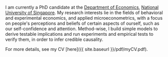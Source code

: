 I am currently a PhD candidate at the [Department of Economics](https://fass.nus.edu.sg/ecs/), [National University of Singapore](https://www.nus.edu.sg/).
My research interests lie in the fields of behavioral and experimental economics, and applied microeconometrics, with a focus on people's perceptions and beliefs of certain aspects of ourself, such as our self-confidence and attention.
Method-wise, I build simple models to derive testable implications and run experiments and empirical tests to verify them, in order to infer credible causality.

<!-- Prior to my PhD studies, I worked as a full-time research assistant at [The Chinese University of Hong Kong, Shenzhen](http://www.cuhk.edu.cn/en). -->
<!-- I did my master's in economics at [The Hong Kong University of Science and Technology](https://www.ust.hk/). -->
<!-- Back in college, I studied physics and economics at [Jinan University](https://www.jnu.edu.cn/). -->

For more details, see my CV [here]({{ site.baseurl }}/pdf/myCV.pdf).